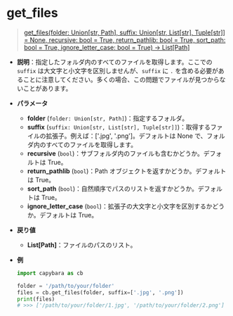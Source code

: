 # get_files

> [get_files(folder: Union[str, Path], suffix: Union[str, List[str], Tuple[str]] = None, recursive: bool = True, return_pathlib: bool = True, sort_path: bool = True, ignore_letter_case: bool = True) -> List[Path]](https://github.com/DocsaidLab/Capybara/blob/975d62fba4f76db59e715c220f7a2af5ad8d050e/capybara/utils/files_utils.py#L88)

- **説明**：指定したフォルダ内のすべてのファイルを取得します。ここでの `suffix` は大文字と小文字を区別しませんが、`suffix` に `.` を含める必要があることに注意してください。多くの場合、この問題でファイルが見つからないことがあります。

- **パラメータ**

  - **folder** (`folder: Union[str, Path]`)：指定するフォルダ。
  - **suffix** (`suffix: Union[str, List[str], Tuple[str]]`)：取得するファイルの拡張子。例えば：['.jpg', '.png']。デフォルトは None で、フォルダ内のすべてのファイルを取得します。
  - **recursive** (`bool`)：サブフォルダ内のファイルも含むかどうか。デフォルトは True。
  - **return_pathlib** (`bool`)：Path オブジェクトを返すかどうか。デフォルトは True。
  - **sort_path** (`bool`)：自然順序でパスのリストを返すかどうか。デフォルトは True。
  - **ignore_letter_case** (`bool`)：拡張子の大文字と小文字を区別するかどうか。デフォルトは True。

- **戻り値**

  - **List[Path]**：ファイルのパスのリスト。

- **例**

  ```python
  import capybara as cb

  folder = '/path/to/your/folder'
  files = cb.get_files(folder, suffix=['.jpg', '.png'])
  print(files)
  # >>> ['/path/to/your/folder/1.jpg', '/path/to/your/folder/2.png']
  ```
